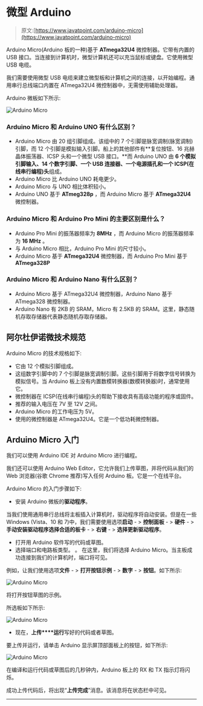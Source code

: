 # 微型 Arduino

> 原文:[https://www.javatpoint.com/arduino-micro](https://www.javatpoint.com/arduino-micro)

Arduino Micro(Arduino 板的一种)基于 **ATmega32U4** 微控制器。它带有内置的 USB 接口。当连接到计算机时，微型计算机还可以充当鼠标或键盘。它使用微型 USB 电缆。

我们需要使用微型 USB 电缆来建立微型板和计算机之间的连接，以开始编程。通用串行总线端口内置在 ATmega32U4 微控制器中，无需使用辅助处理器。

Arduino 微板如下所示:

![Arduino Micro](../Images/2dc8c0610e707b540655a4a2b9ccc79e.png)

### Arduino Micro 和 Arduino UNO 有什么区别？

*   Arduino Micro 由 20 组引脚组成。该组中的 7 个引脚是脉宽调制(脉宽调制)引脚，而 12 个引脚是模拟输入引脚。船上的其他部件有**复位按钮、16 兆赫晶体振荡器、ICSP 头和一个微型 USB 接口。**而 Arduino UNO 由 **6 个模拟引脚输入、14 个数字引脚、一个 USB 连接器、一个电源插孔和一个 ICSP(在线串行编程)头**组成。
*   Arduino Micro 比 Arduino UNO 耗电更少。
*   Arduino Micro 与 UNO 相比体积较小。
*   Arduino UNO 基于 **ATmeg328p** ，而 Arduino Micro 基于 **ATmega32U4** 微控制器。

### Arduino Micro 和 Arduino Pro Mini 的主要区别是什么？

*   Arduino Pro Mini 的振荡器频率为 **8MHz** ，而 Arduino Micro 的振荡器频率为 **16 MHz** 。
*   与 Arduino Micro 相比，Arduino Pro Mini 的尺寸较小。
*   Arduino Micro 基于 **ATmega32U4** 微控制器，而 Arduino Pro Mini 基于 **ATmega328P**

### Arduino Micro 和 Arduino Nano 有什么区别？

*   Arduino Micro 基于 ATmega32U4 微控制器，Arduino Nano 基于 ATmega328 微控制器。
*   Arduino Nano 有 2KB 的 SRAM，Micro 有 2.5KB 的 SRAM。这里，静态随机存取存储器代表静态随机存取存储器。

## 阿尔杜伊诺微技术规范

Arduino Micro 的技术规格如下:

*   它由 12 个模拟引脚组成。
*   这组数字引脚中的 7 个引脚是脉宽调制引脚。这些引脚用于将数字信号转换为模拟信号。当 Arduino 板上没有内置数模转换器(数模转换器)时，通常使用它。
*   微控制器在 ICSP(在线串行编程)头的帮助下接收具有高级功能的程序或固件。
*   推荐的输入电压在 7V 至 12V 之间。
*   Arduino Micro 的工作电压为 5V。
*   使用的微控制器是 ATmega32U4。它是一个低功耗微控制器。

## Arduino Micro 入门

我们可以使用 Arduino IDE 对 Arduino Micro 进行编程。

我们还可以使用 Arduino Web Editor，它允许我们上传草图，并将代码从我们的 Web 浏览器(谷歌 Chrome 推荐)写入任何 Arduino 板。它是一个在线平台。

Arduino Micro 的入门步骤如下:

*   安装 Arduino 微板的**驱动程序**。

当我们使用通用串行总线将主板插入计算机时，驱动程序将自动安装。但是在一些 Windows (Vista、10 和 7)中，我们需要使用选项**启动** - > **控制面板** - > **硬件** - > **手动安装驱动程序选择合适的板卡** - > **右键** - > **选择更新驱动程序**。

*   打开用 Arduino 软件写的代码或草图。
*   选择端口和电路板类型。
    。
    在这里，我们将选择 Arduino Micro。当主板成功连接到我们的计算机时，端口将可见。

例如，让我们使用选项**文件** - > **打开按钮示例** - > **数字** - > **按钮**。如下所示:

![Arduino Micro](../Images/9b6e4a416952b0cae340945c2d0d783b.png)

将打开按钮草图的示例。

所选板如下所示:

![Arduino Micro](../Images/0f9b073f93981a66e1787afd9cde7167.png)

*   现在，**上传****运行**写好的代码或者草图。

要上传并运行，请单击 Arduino 显示屏顶部面板上的按钮，如下所示:

![Arduino Micro](../Images/b01ff601410a7937ff4ecc02a36b8580.png)

在编译和运行代码或草图后的几秒钟内，Arduino 板上的 RX 和 TX 指示灯将闪烁。

成功上传代码后，将出现“**上传完成**”消息。该消息将在状态栏中可见。

* * *